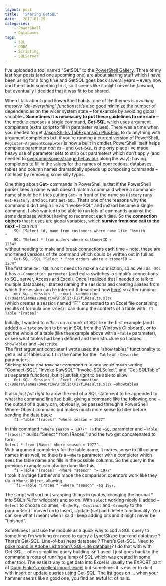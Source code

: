 ```yaml
---
layout: post
title:  "Sharing GetSQL"
date:   2017-01-29
categories: 
    - PowerShell
    - Databases
tags:
    - SQL
    - ODBC
    - Scripting
    - SQLServer
---
```




I’ve uploaded a tool named “GetSQL” to the [PowerShell Gallery](https://www.powershellgallery.com/packages/GetSQL/). 
Three of my last four posts (and one upcoming one) are about sharing stuff which I have been using for a long time and GetSQL goes back several years – every now and then I add something to it, so it seems like it might never be _finished_, but eventually I decided that it was fit to be shared.

When I talk about good PowerShell habits, one of the themes is _avoiding massive “do-everything” functions_; it’s also good minimize the number of dependencies on the wider system state – for example by avoiding global variables. **Sometimes it is necessary to put these guidelines to one side** –  the module exposes a single command, **Get-SQL** which uses argument completers (extra script to fill in parameter values). There was a time when you needed to get [Jason Shirks TabExpansion Plus Plus](https://www.powershellgallery.com/packages/TabExpansionPlusPlus) to do anything with argument completers but, if you’re running a current version of PowerShell, `Register-ArgumentCompleter` is now a built in cmdlet. PowerShell itself helps complete parameter _names_ – and Get-SQL is the only place I’ve made heavy use of parameter sets to strip out parameters which don’t apply (and needed to [overcome some strange behaviour](/powershell/2016/11/30/ParameterPecularities.html) along the way); having completers to fill in the values for the names of connections, databases, tables and column names dramatically speeds up composing commands – not least by removing some silly typos.

One thing about **Get-** commands in PowerShell is that if the PowerShell parser sees a name which doesn’t match a command where a command-name should be it tries putting `Get-` in front of the name so `History` runs `Get-History`, and `SQL` runs `Get-SQL`. That’s one of the reasons why the command didn’t begin life as “Invoke-SQL” and instead became a single command. I also wanted to be able to run lots of commands against the same database without having to reconnect each time. So the **connection objects** that it uses are global variables, which **survive from one call to the next** – I can run    
<code>&nbsp;&nbsp;&nbsp;&nbsp;SQL "Select id, name from customers where name like '%smith' "</code>    
<code>&nbsp;&nbsp;&nbsp;&nbsp;SQL "Select * from orders where customerID = 1234"</code>    
without needing to make and break connections each time – note, these are shortened versions of the command which could be written out in full as:     
<code>&nbsp;&nbsp;&nbsp;&nbsp;Get-SQL –SQL "Select * from orders where customerID = 1234"</code>    
The first time `Get-SQL` runs it needs to make a connection, so as well as `–SQL` it has a `–Connection parameter` (and extra switches to simplify connections to SQL server, Access and Excel). Once I realized that I needed to talk to multiple databases, I started naming the sessions and creating aliases from which the session  can be inferred (I described how [here](/powershell/2014/06/16/Aliases-Doing-Parameters.html)) so after running    
<code>&nbsp;&nbsp;&nbsp;&nbsp;Get-SQL -Session f1 -Excel  -Connection C:\Users\James\OneDrive\Public\F1\f1Results.xlsx</code>    
(which creates a session named "F1" connected to an Excel file containing results of formula one races) I can dump the contents of a table with <code>&nbsp;f1 –Table "[races]"</code>

Initially, I wanted to _either_ run a chunk of SQL like the first example (and I added a `–Paste` switch to bring in SQL from the Windows Clipboard), _or_ to get the whole of a table (like the example above with a `–Table` parameter), _or_ see what tables had been defined and their structure so I added `–ShowTables` and `–Describe`.    
The first argument completer I wrote used the “show tables” functionality to get a list of tables and fill in the name for the `–Table` or` –Describe` parameters.    
Sticking to the _one task per command_ rule one would mean writing “Connect-SQL”, “Invoke-RawSQL” “Invoke-SQLSelect”, and “Get-SQLTable” as separate functions, but it just felt _right_ to be able to allow    
<code>&nbsp;&nbsp;&nbsp;&nbsp;Get-SQL -Session f1 -Excel  -Connection C:\Users\James\OneDrive\Public\F1\f1Results.xlsx –showtables</code>

It also _just felt right_ to allow the end of a SQL statement to be appended to what the command line had built, giving a command like the following one – the output of a query can, obviously, be passed through a PowerShell Where-Object command but makes much more sense to filter before sending the data back:    
<code>&nbsp;&nbsp;&nbsp;&nbsp;f1 –Table "[races]" "where season = 1977"</code>

In this command `"where season = 1977" ` is the `–SQL` parameter and `–Table "[races]"` builds "Select * from [Races]" and the two get concatenated to form <code>&nbsp;&nbsp;&nbsp;&nbsp; Select * from [Races] where season = 1977"</code>.    
With argument completers for the table name, it makes sense to fill column names in as well, so there is a `–Where` parameter with a completer which sees the table name and fills in the possible columns. So the query in the previous example can also be done like this:    
<code>&nbsp;&nbsp;&nbsp;&nbsp;f1 –Table "[races]"   -where "season"   "= 1977"</code>    
I took it a stage further and made the comparison operators work like they do in `Where-Object`, allowing    
<code>&nbsp;&nbsp;&nbsp;&nbsp;`f1 –Table "[races]" -where "season" -eq 1977,</code>

The script will sort out wrapping things in quotes, changing the normal * into SQL’s % for wildcards and so on. With `select` working nicely (I added `–Select` to choose columns, `–OrderBy`, `–Distinct` and `–GroupBy` to the parameters) I moved on to Insert, Update (set) and Delete functionality. You can see what I meant when I said I keep adding bits and it might never be “finished”.

Sometimes I just use the module as a quick way to add a SQL query to something I’m working on: need to query a Lync/Skype backend database ? There’s Get-SQL. Line-of-business database ? There’s Get-SQL. Need to [poke round in Adobe Lightroom’s SQL-Lite database](/powershell/photography/2012/08/09/Lightroom-data.html)? I do that with with Get-SQL -  often simplified query building isn't used, I just goes back to the command's roots of running a lump of SQL which was created in some other tool.  The easiest way to get data into Excel is usually the EXPORT part of [Doug Finke’s excellent import-excel](https://www.powershellgallery.com/packages/ImportExcel) but sometimes it is easier to do it with insert or update queries using Get-SQL. The list goes on … when your hammer seems like a good one, you find an awful lot of nails.
